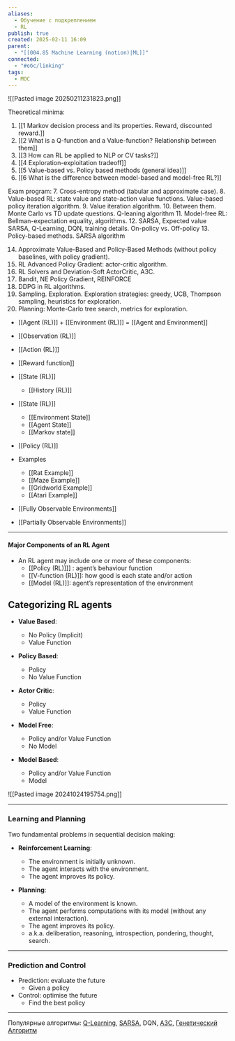 ```yaml
---
aliases:
  - Обучение с подкреплением
  - RL
publish: true
created: 2025-02-11 16:09
parent:
  - "[[004.85 Machine Learning (notion)|ML]]"
connected:
  - "#обс/linking"
tags:
  - MOC
---
```

![[Pasted image 20250211231823.png]]


Theoretical minima:
1. [[1 Markov decision process and its properties. Reward, discounted reward.]]
2. [[2 What is a Q-function and a Value-function? Relationship between them]]
3. [[3 How can RL be applied to NLP or CV tasks?]]
4. [[4 Exploration-exploitation tradeoff]]
5. [[5 Value-based vs. Policy based methods (general idea)]]
6. [[6 What is the difference between model-based and model-free RL?]]

Exam program:
7. Cross-entropy method (tabular and approximate case).
8. Value-based RL: state value and state-action value functions. Value-based policy iteration algorithm.
9. Value iteration algorithm.
10. Between them. Monte Carlo vs TD update questions. Q-leaning algorithm
11. Model-free RL: Bellman-expectation equality, algorithms.
12. SARSA, Expected value SARSA, Q-Learning, DQN, training details. On-policy vs. Off-policy
13. Policy-based methods. SARSA algorithm

14. Approximate Value-Based and Policy-Based Methods (without policy baselines, with policy gradient).
15. RL Advanced Policy Gradient: actor-critic algorithm.
16. RL Solvers and Deviation-Soft ActorCritic, A3C.
17. Bandit, NE Policy Gradient, REINFORCE
18. DDPG in RL algorithms.
19. Sampling. Exploration. Exploration strategies: greedy, UCB, Thompson sampling, heuristics for exploration.
20. Planning: Monte-Carlo tree search, metrics for exploration.







- [[Agent (RL)]] + [[Environment (RL)]] = [[Agent and Environment]]
- [[Observation (RL)]]
- [[Action (RL)]]
- [[Reward function]]

- [[State (RL)]]
	- [[History (RL)]]

- [[State (RL)]]
	- [[Environment State]]
	- [[Agent State]]
	- [[Markov state]]

- [[Policy (RL)]]

- Examples
	- [[Rat Example]]
	- [[Maze Example]]
	- [[Gridworld Example]]
	- [[Atari Example]]


- [[Fully Observable Environments]]
- [[Partially Observable Environments]]



---

#### Major Components of an RL Agent
- An RL agent may include one or more of these components:
	-  [[Policy (RL)]]] : agent’s behaviour function
	- [[V-function (RL)]]: how good is each state and/or action
	- [[Model (RL)]]: agent’s representation of the environment




## Categorizing RL agents 

- **Value Based**:
  - No Policy (Implicit)
  - Value Function

- **Policy Based**:
  - Policy
  - No Value Function

- **Actor Critic**:
  - Policy
  - Value Function

- **Model Free**:
  - Policy and/or Value Function
  - No Model

- **Model Based**:
  - Policy and/or Value Function
  - Model


![[Pasted image 20241024195754.png]]

---

### Learning and Planning
Two fundamental problems in sequential decision making:

- **Reinforcement Learning**:
  - The environment is initially unknown.
  - The agent interacts with the environment.
  - The agent improves its policy.

- **Planning**:
  - A model of the environment is known.
  - The agent performs computations with its model (without any external interaction).
  - The agent improves its policy.
  - a.k.a. deliberation, reasoning, introspection, pondering, thought, search.


---
### Prediction and Control
- Prediction: evaluate the future
	- Given a policy
- Control: optimise the future
	- Find the best policy

---




Популярные алгоритмы:
[Q-Learning](https://ru.wikipedia.org/wiki/Q-%D0%BE%D0%B1%D1%83%D1%87%D0%B5%D0%BD%D0%B8%D0%B5), 
[SARSA](https://en.wikipedia.org/wiki/State%E2%80%93action%E2%80%93reward%E2%80%93state%E2%80%93action), 
DQN, 
[A3C](https://medium.com/emergent-future/simple-reinforcement-learning-with-tensorflow-part-8-asynchronous-actor-critic-agents-a3c-c88f72a5e9f2), 
[Генетический Алгоритм](https://ru.wikipedia.org/wiki/%D0%93%D0%B5%D0%BD%D0%B5%D1%82%D0%B8%D1%87%D0%B5%D1%81%D0%BA%D0%B8%D0%B9_%D0%B0%D0%BB%D0%B3%D0%BE%D1%80%D0%B8%D1%82%D0%BC)


